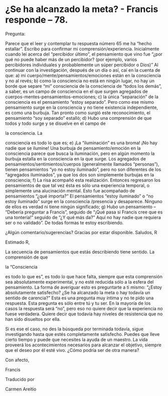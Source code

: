 # ¿Se ha alcanzado la meta? - Francis responde – 78.

Pregunta:

Parece que el leer y contemplar tu respuesta número 65 me ha “hecho estallar”. Escribo para confirmar mi comprensión/experiencia. Inicialmente cuando leí acerca del “percibidor último”, el pensamiento que vino fue “¿por qué no puede haber más de un percibidor? (por ejemplo, varios percibidores individuales y probablemente un súper percibidor o Dios)” Al continuar con la investigación, después de un día o así, caí en la cuenta de que: a) mi cuerpo/mente/pensamientos/emociones están en la consciencia y no al revés; b) como la consciencia no está en ningún lugar, no hay un borde que separe “mi” consciencia de la consciencia de “todos los demás”, a saber, es un campo de consciencia en el que surgen agregados de cuerpos-mentes-pensamientos-emociones; c) la única “separación” de la consciencia es el pensamiento “estoy separado”. Pero como ese mismo pensamiento surge en la consciencia y no tiene existencia independiente, es como una burbuja. Tan pronto como surgió este reconocimiento, el pensamiento “soy separado” estalló; d) Hubo una comprensión de que todos y todo surge y se disuelve en el campo de 

la consciencia. La

consciencia es todo lo que es; e) ¡La “iluminación” es una broma! ¡No hay nadie que se ilumine! Una burbuja de pensamiento/emoción en la consciencia parece que busca la iluminación, pero en algún momento la burbuja estalla en la consciencia en la que surge. Los agregados de pensamientos/sentimientos/cuerpos (generalmente llamados “personas”), tienen pensamientos “yo no estoy iluminado”, pero no son diferentes de los “agregados iluminados”, ya que los dos son simplemente burbujas en la consciencia; f) La risa acompañó esta realización. Entonces regresaron los pensamientos de que tal vez ésta es sólo una experiencia temporal, o simplemente una alucinación mental. Esto fue acompañado de pensamientos “¿qué importa?” El pensamientos “estoy iluminado” o “no estoy iluminado” surge en la consciencia /presencia y desaparece. Ninguno de ellos es verdad ni tiene ningún significado; g) Hubo un pensamiento – “Debería preguntar a Francis”, seguido de “¡Qué pasa si Francis cree que es una tontería!” seguido de “¿Y qué más da?” Aquí no hay nadie que requiera ser o no validado”. De todas formas te estoy escribiendo. 

¿Algún comentario/sugerencias? Gracias por estar disponible. Saludos, R

Estimado R,

La secuencia de pensamientos que estás describiendo tiene sentido. La comprensión de que 

la “Consciencia

es todo lo que es”, es todo lo que hace falta, siempre que esta comprensión sea absolutamente experimental, y no esté reducida sólo a la esfera del pensamiento. La forma de averiguar esto es preguntarte a ti mismo: “¿Estoy absolutamente satisfecho? ¿Se ha alcanzado la meta o hay todavía un sentido de carencia?” Esta es una pregunta muy íntima y no te pido una respuesta. Esta pregunta es sólo entre tú y tu ser. En la mayoría de los casos la respuesta será “no”, pero eso no quiere decir que la experiencia no fuese verdadera. Quiere decir que todavía hay niveles de resistencia que no han sido disueltos por ella.

Si es ese el caso, no des la búsqueda por terminada todavía, sigue investigando hasta que estés completamente satisfecho. Puedes que lleve cierto tiempo y puede que necesites la ayuda de un maestro. La vida proveerá los acontecimientos necesarios para alcanzar el objetivo, siempre que el deseo por él esté vivo. ¿Cómo podría ser de otra manera?

Con afecto, 

Francis 

Traducido por 

Carmen Areitio

